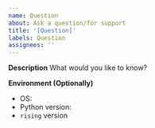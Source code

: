 ```yaml
---
name: Question
about: Ask a question/for support
title: '[Question]'
labels: Question
assignees: ''
---
```


**Description**
What would you like to know?

**Environment (Optionally)**

- OS:
- Python version:
- `rising` version
